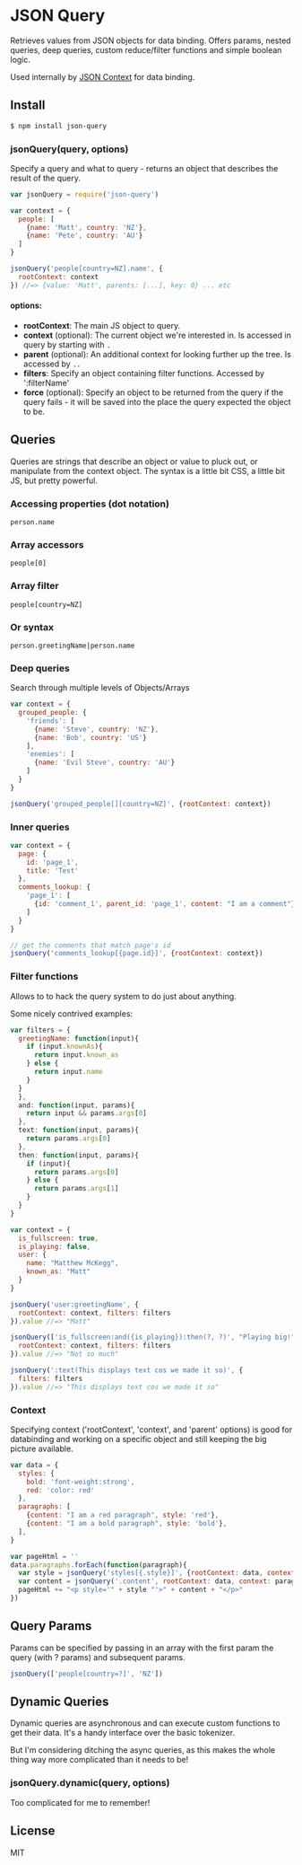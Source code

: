 JSON Query
===

Retrieves values from JSON objects for data binding. Offers params, nested queries, deep queries, custom reduce/filter functions and simple boolean logic.

Used internally by [JSON Context](https://github.com/mmckegg/json-context) for data binding.

## Install

```bash
$ npm install json-query
```

### jsonQuery(query, options)

Specify a query and what to query - returns an object that describes the result of the query.

```js
var jsonQuery = require('json-query')

var context = {
  people: [
    {name: 'Matt', country: 'NZ'},
    {name: 'Pete', country: 'AU'}
  ]
}

jsonQuery('people[country=NZ].name', {
  rootContext: context
}) //=> {value: 'Matt', parents: [...], key: 0} ... etc
```

#### options:

- **rootContext**: The main JS object to query.
- **context** (optional): The current object we're interested in. Is accessed in query by starting with `.`
- **parent** (optional): An additional context for looking further up the tree. Is accessed by `..`
- **filters**: Specify an object containing filter functions. Accessed by ':filterName'
- **force** (optional): Specify an object to be returned from the query if the query fails - it will be saved into the place the query expected the object to be.

## Queries

Queries are strings that describe an object or value to pluck out, or manipulate from the context object. The syntax is a little bit CSS, a little bit JS, but pretty powerful.

### Accessing properties (dot notation)

`person.name`

### Array accessors

`people[0]`

### Array filter

`people[country=NZ]`

### Or syntax

`person.greetingName|person.name`

### Deep queries

Search through multiple levels of Objects/Arrays

```js
var context = {
  grouped_people: {
    'friends': [
      {name: 'Steve', country: 'NZ'},
      {name: 'Bob', country: 'US'}
    ],
    'enemies': [
      {name: 'Evil Steve', country: 'AU'}
    ]
  }
}

jsonQuery('grouped_people[][country=NZ]', {rootContext: context})
```
### Inner queries

```js
var context = {
  page: {
    id: 'page_1',
    title: 'Test'
  },
  comments_lookup: {
    'page_1': [
      {id: 'comment_1', parent_id: 'page_1', content: "I am a comment"}
    ]
  }
}

// get the comments that match page's id
jsonQuery('comments_lookup[{page.id}]', {rootContext: context})
```

### Filter functions

Allows to to hack the query system to do just about anything.

Some nicely contrived examples:

```js
var filters = {
  greetingName: function(input){
    if (input.knownAs){
      return input.known_as
    } else {
      return input.name
    }
  }
  },
  and: function(input, params){
    return input && params.args[0]
  },
  text: function(input, params){
    return params.args[0]
  },
  then: function(input, params){
    if (input){
      return params.args[0]
    } else {
      return params.args[1]
    }
  }
}

var context = {
  is_fullscreen: true,
  is_playing: false,
  user: {
    name: "Matthew McKegg",
    known_as: "Matt"
  }
}

jsonQuery('user:greetingName', {
  rootContext: context, filters: filters
}).value //=> "Matt"

jsonQuery(['is_fullscreen:and({is_playing}):then(?, ?)', "Playing big!", "Not so much"], {
  rootContext: context, filters: filters
}).value //=> "Not so much"

jsonQuery(':text(This displays text cos we made it so)', {
  filters: filters
}).value //=> "This displays text cos we made it so"

```

### Context

Specifying context ('rootContext', 'context', and 'parent' options) is good for databinding and working on a specific object and still keeping the big picture available.

```js
var data = {
  styles: {
    bold: 'font-weight:strong',
    red: 'color: red'
  },
  paragraphs: [
    {content: "I am a red paragraph", style: 'red'},
    {content: "I am a bold paragraph", style: 'bold'},
  ],
}

var pageHtml = ''
data.paragraphs.forEach(function(paragraph){
  var style = jsonQuery('styles[{.style}]', {rootContext: data, context: paragraph}).value
  var content = jsonQuery('.content', rootContext: data, context: paragraph) // pretty pointless :)
  pageHtml += "<p style='" + style "'>" + content + "</p>"
})
```

## Query Params

Params can be specified by passing in an array with the first param the query (with ? params) and subsequent params.

```js
jsonQuery(['people[country=?]', 'NZ'])
```

## Dynamic Queries

Dynamic queries are asynchronous and can execute custom functions to get their data. It's a handy interface over the basic tokenizer.

But I'm considering ditching the async queries, as this makes the whole thing way more complicated than it needs to be!

### jsonQuery.dynamic(query, options)

Too complicated for me to remember!

## License

MIT